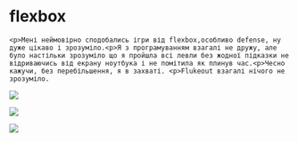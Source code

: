 # flexbox
<!DOCTYPE html>   
<html lang="en">   
<head>   
    <meta charset="UTF-8">   
    <meta http-equiv="X-UA-Compatible" content="IE=edge">   
    <meta name="viewport" content="width=device-width, initial-scale=1.0">   
    <title>game</title>   
</head>   
<body>   
      
    <p>Мені неймовірно сподобались ігри від flexbox,особливо defense, ну дуже цікаво і зрозуміло.<p>Я з програмуванням взагалі не дружу, але було настільки зрозуміло що я пройшла всі левли без жодної підказки не відриваючись від екрану ноутбука і не помітила як плинув час.<p>Чесно кажучи, без перебільшення, я в захваті. <p>Flukeout взагалі нічого не зрозуміло. 
        
<p><img src="https://srv2.imgonline.com.ua/result_img/imgonline-com-ua-Resize-8SjlWt1hHRt.jpg">
  <p><img src="https://srv4.imgonline.com.ua/result_img/imgonline-com-ua-Resize-hUEglwzF6GbfRkx.jpg">
 <p><img src="https://srv2.imgonline.com.ua/result_img/imgonline-com-ua-Resize-f2IhrZpn26zg.jpg">
       
   
   
